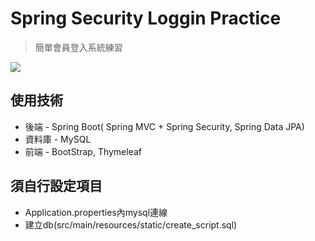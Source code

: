 # Spring Security Loggin Practice

> 簡單會員登入系統練習

![](https://i.imgur.com/Qgb6K7c.png)

## 使用技術

- 後端 - Spring Boot( Spring MVC + Spring Security, Spring Data JPA)
- 資料庫 - MySQL
- 前端 - BootStrap, Thymeleaf

## 須自行設定項目
- Application.properties內mysql連線
- 建立db(src/main/resources/static/create_script.sql)